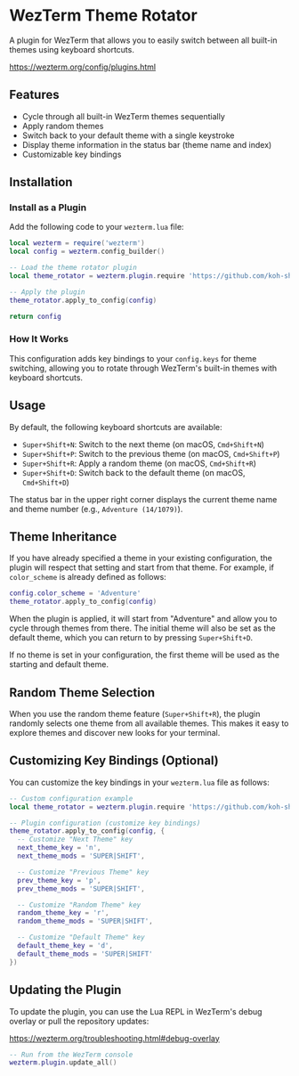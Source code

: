 # WezTerm Theme Rotator

A plugin for WezTerm that allows you to easily switch between all built-in themes using keyboard shortcuts.

<https://wezterm.org/config/plugins.html>

## Features

- Cycle through all built-in WezTerm themes sequentially
- Apply random themes
- Switch back to your default theme with a single keystroke
- Display theme information in the status bar (theme name and index)
- Customizable key bindings

## Installation

### Install as a Plugin

Add the following code to your `wezterm.lua` file:

```lua
local wezterm = require('wezterm')
local config = wezterm.config_builder()

-- Load the theme rotator plugin
local theme_rotator = wezterm.plugin.require 'https://github.com/koh-sh/wezterm-theme-rotator'

-- Apply the plugin
theme_rotator.apply_to_config(config)

return config
```

### How It Works

This configuration adds key bindings to your `config.keys` for theme switching, allowing you to rotate through WezTerm's built-in themes with keyboard shortcuts.

## Usage

By default, the following keyboard shortcuts are available:

- `Super+Shift+N`: Switch to the next theme (on macOS, `Cmd+Shift+N`)
- `Super+Shift+P`: Switch to the previous theme (on macOS, `Cmd+Shift+P`)
- `Super+Shift+R`: Apply a random theme (on macOS, `Cmd+Shift+R`)
- `Super+Shift+D`: Switch back to the default theme (on macOS, `Cmd+Shift+D`)

The status bar in the upper right corner displays the current theme name and theme number (e.g., `Adventure (14/1079)`).

## Theme Inheritance

If you have already specified a theme in your existing configuration, the plugin will respect that setting and start from that theme.
For example, if `color_scheme` is already defined as follows:

```lua
config.color_scheme = 'Adventure'
theme_rotator.apply_to_config(config)
```

When the plugin is applied, it will start from "Adventure" and allow you to cycle through themes from there. The initial theme will also be set as the default theme, which you can return to by pressing `Super+Shift+D`.

If no theme is set in your configuration, the first theme will be used as the starting and default theme.

## Random Theme Selection

When you use the random theme feature (`Super+Shift+R`), the plugin randomly selects one theme from all available themes. This makes it easy to explore themes and discover new looks for your terminal.

## Customizing Key Bindings (Optional)

You can customize the key bindings in your `wezterm.lua` file as follows:

```lua
-- Custom configuration example
local theme_rotator = wezterm.plugin.require 'https://github.com/koh-sh/wezterm-theme-rotator'

-- Plugin configuration (customize key bindings)
theme_rotator.apply_to_config(config, {
  -- Customize "Next Theme" key
  next_theme_key = 'n',
  next_theme_mods = 'SUPER|SHIFT',

  -- Customize "Previous Theme" key
  prev_theme_key = 'p',
  prev_theme_mods = 'SUPER|SHIFT',

  -- Customize "Random Theme" key
  random_theme_key = 'r',
  random_theme_mods = 'SUPER|SHIFT',

  -- Customize "Default Theme" key
  default_theme_key = 'd',
  default_theme_mods = 'SUPER|SHIFT'
})
```

## Updating the Plugin

To update the plugin, you can use the Lua REPL in WezTerm's debug overlay or pull the repository updates:

<https://wezterm.org/troubleshooting.html#debug-overlay>

```lua
-- Run from the WezTerm console
wezterm.plugin.update_all()
```
